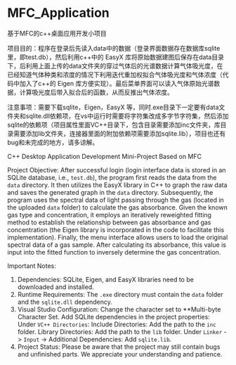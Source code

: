 # MFC_Application
基于MFC的c++桌面应用开发小项目

项目目的：程序在登录后先读入data中的数据（登录界面数据存在数据库sqlite里，即test.db），然后利用c++中的 EasyX 库将原始数据建图后保存在data目录下，后利用上面上传的data文件夹的穿过气体后的光谱数据计算气体吸光度，在已经知道气体种类和浓度的情况下利用迭代重加权拟合气体吸光度和气体浓度（代码中加入了c++的 Eigen 库方便实现）。最后菜单界面可以读入气体原始光谱数据，计算吸光度后带入拟合后的函数，从而反推出气体浓度。

注意事项：需要下载sqlite，Eigen，EasyX 等，同时.exe目录下一定要有data文件夹和sqlite.dll依赖项，在vs中运行时需要将字符集改成多字节字符集，然后添加sqlite的依赖项（项目属性里面VC++目录下，包含目录需要添加inc文件夹，库目录需要添加lib文件夹，连接器里面的附加依赖项需要添加sqlite.lib），项目也还有bug和未完成的地方，请多谅解。

C++ Desktop Application Development Mini-Project Based on MFC

Project Objective: After successful login (login interface data is stored in an SQLite database, i.e., `test.db`), the program first reads the data from the `data` directory. It then utilizes the EasyX library in C++ to graph the raw data and saves the generated graph in the `data` directory. Subsequently, the program uses the spectral data of light passing through the gas (located in the uploaded `data` folder) to calculate the gas absorbance. Given the known gas type and concentration, it employs an iteratively reweighted fitting method to establish the relationship between gas absorbance and gas concentration (the Eigen library is incorporated in the code to facilitate this implementation). Finally, the menu interface allows users to load the original spectral data of a gas sample. After calculating its absorbance, this value is input into the fitted function to inversely determine the gas concentration.

Important Notes:
1.  Dependencies: SQLite, Eigen, and EasyX libraries need to be downloaded and installed.
2.  Runtime Requirements: The `.exe` directory must contain the `data` folder and the `sqlite.dll` dependency.
3.  Visual Studio Configuration:
       Change the character set to **Multi-byte Character Set.
       Add SQLite dependencies in the project properties:
           Under `VC++ Directories`:
              Include Directories: Add the path to the `inc` folder.
              Library Directories: Add the path to the `lib` folder.
           Under `Linker` -> `Input` -> Additional Dependencies: Add `sqlite.lib`.
4.  Project Status: Please be aware that the project may still contain bugs and unfinished parts. We appreciate your understanding and patience.
